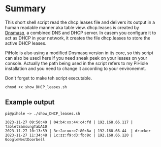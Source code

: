 
# Summary

This short shell script read the dhcp.leases file and delivers its output in a human readable manner aka table view.
dhcp.leases is created by [Dnsmasq](https://thekelleys.org.uk/dnsmasq/doc.html), a combined DNS and DHCP server. In casem you configure it to act as DHCP in your network, it creates the file dhcp.leases to store the active DHCP leases.

PiHole is also using a modified Dnsmasq version in its core, so this script can also be usedi here if you need sneak peek on your leases on your console. Actually the path being used in the script refers to my PiHiole installation and you need to change it according to your environemnt.

Don't forget to make teh script executable.

	chmod +x show_DHCP_leases.sh

## Example output

	pi@pihole ~> ./show_DHCP_leases.sh

	2023-11-27 09:50:40 | 04:b4:xx:44:c4:fd | 192.168.66.117 | TabletSamsungTabA10
	2023-11-27 10:13:59 | 3c:2a:uu:e7:80:8a | 192.168.66.44  | drucker
	2023-11-27 11:34:48 | 1c:zz:f9:d3:fb:8c | 192.168.66.120 | GoogleNestDoorbell

